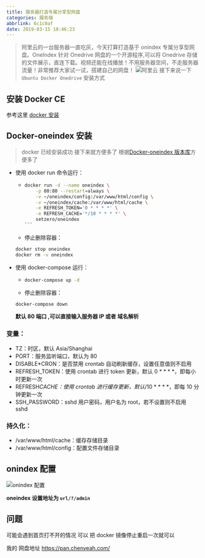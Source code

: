 ```yaml
---
title: 服务器打造专属分享型网盘
categories: 服务端
abbrlink: 6c1c0af
date: 2019-03-15 10:46:23
---
```


> 阿里云的一台服务器一直吃灰，今天打算打造基于 onindex 专属分享型网盘。OneIndex 针对 Onedrive 网盘的一个开源程序,可以将 Onedrive 存储的文件展示，直连下载。视频还能在线播放！不用服务器空间，不走服务器流量！非常推荐大家试一试，搭建自己的网盘！
> ![阿里云](https://wx4.sinaimg.cn/large/0079V2lRly1g0t7fca3uzj309l09ndfr.jpg)
> 接下来说一下 `Ubuntu Docker Onedrive` 安装方式

## 安装 Docker CE

参考这里 [docker 安装](https://chenyeah.com/posts/aa43c23f/#%E4%BA%8C-%E5%AE%89%E8%A3%85-docker-%E5%8F%8A-docker-compose)

## Docker-oneindex 安装

> docker 已经安装成功 接下来就方便多了
> 根据[Docker-oneindex 版本库](https://github.com/TimeBye/oneindex)方便多了

- 使用 docker run 命令运行：

  - ````bash
    docker run -d --name oneindex \
        -p 80:80 --restart=always \
        -v ~/oneindex/config:/var/www/html/config \
        -v ~/oneindex/cache:/var/www/html/cache \
        -e REFRESH_TOKEN='0 * * * *' \
        -e REFRESH_CACHE='*/10 * * * *' \
        setzero/oneindex
    ```

    ````

  - 停止删除容器：

  ```bash
  docker stop oneindex
  docker rm -v oneindex
  ```

- 使用 docker-compose 运行：
  - ```bash
    docker-compose up -d
    ```
  - 停止删除容器：
  ```bash
  docker-compose down
  ```
  **默认 80 端口 ,可以直接输入服务器 IP 或者 域名解析**

### 变量：

- TZ：时区，默认 Asia/Shanghai
- PORT：服务监听端口，默认为 80
- DISABLE\*CRON：是否禁用 crontab 自动刷新缓存，设置任意值则不启用
- REFRESH_TOKEN：使用 crontab 进行 token 更新，默认 0 \* \* \* \*，即每小时更新一次
- REFRESH*CACHE：使用 crontab 进行缓存更新，默认*/10 \* \* \* \*，即每 10 分钟更新一次
- SSH_PASSWORD：sshd 用户密码，用户名为 root，若不设置则不启用 sshd

### 持久化：

- /var/www/html/cache：缓存存储目录
- /var/www/html/config：配置文件存储目录

## onindex 配置

![onindex 配置](https://wx2.sinaimg.cn/large/0079V2lRly1g0t7eba0bkg30qe0nm1ky.gif)

**oneindex 设置地址为 `url/?/admin`**

## 问题

可能会遇到首页打不开的情况 可以 把 docker 镜像停止重启一次就可以

我的 网盘地址 https://pan.chenyeah.com/
